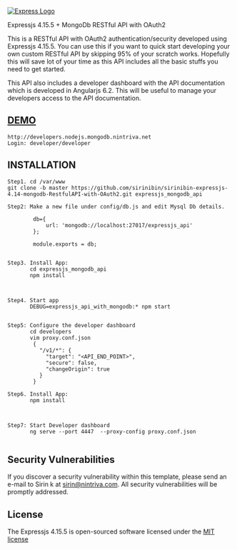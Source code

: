 [![Express Logo](https://i.cloudup.com/zfY6lL7eFa-3000x3000.png)](http://expressjs.com/)

  Expressjs 4.15.5 + MongoDb  RESTful API with OAuth2

This is a RESTful API with OAuth2 authentication/security developed using Expressjs 4.15.5.
You can use this if you want to quick start developing your own custom RESTful API by skipping 95% of your scratch works.
Hopefully this will save lot of your time as this API includes all the basic stuffs you need to get started.

This API also includes a developer dashboard with the API documentation which is developed in Angularjs 6.2. This will be useful to manage your developers access to the API documentation.

[DEMO](http://api.nodejs.mongodb.nintriva.net)
-------------------
```
http://developers.nodejs.mongodb.nintriva.net
Login: developer/developer
```


INSTALLATION
-------------------
```
Step1. cd /var/www
git clone -b master https://github.com/sirinibin/sirinibin-expressjs-4.14-mongodb-RestfulAPI-with-OAuth2.git expressjs_mongodb_api

Step2: Make a new file under config/db.js and edit Mysql Db details.

        db={
            url: 'mongodb://localhost:27017/expressjs_api'
        };

        module.exports = db;


Step3. Install App:
       cd expressjs_mongodb_api
       npm install



Step4. Start app
       DEBUG=expressjs_api_with_mongodb:* npm start


Step5: Configure the developer dashboard
       cd developers
       vim proxy.conf.json
        {
          "/v1/*": {
            "target": "<API_END_POINT>",
            "secure": false,
            "changeOrigin": true
          }
        }

Step6. Install App:
       npm install



Step7: Start Developer dashboard
       ng serve --port 4447  --proxy-config proxy.conf.json


```

## Security Vulnerabilities

If you discover a security vulnerability within this template, please send an e-mail to Sirin k at sirin@nintriva.com. All security vulnerabilities will be promptly addressed.

## License

The Expressjs 4.15.5 is open-sourced software licensed under the [MIT license](http://opensource.org/licenses/MIT)


